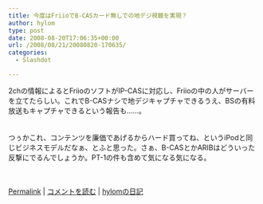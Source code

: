 ```yaml
---
title: 今度はFriioでB-CASカード無しでの地デジ視聴を実現？
author: hylom
type: post
date: 2008-08-20T17:06:35+00:00
url: /2008/08/21/20080820-170635/
categories:
  - Slashdot

---
```

2chの情報によるとFriioのソフトがIP-CASに対応し、Friioの中の人がサーバーを立てたらしい。これでB-CASナシで地デジキャプチャできるうえ、BSの有料放送もキャプチャできるという報告も……。  
</br>   
つぅかこれ、コンテンツを廉価であげるからハード買ってね、というiPodと同じビジネスモデルだなぁ、とふと思った。さぁ、B-CASとかARIBはどういった反撃にでるんでしょうか。PT-1の件も含めて気になる気になる。</br>  
</br> 

   [Permalink][1] |    [コメントを読む][2] |    [hylomの日記][3] 

</br>

 [1]: http://slashdot.jp/~hylom/journal/449784
 [2]: http://slashdot.jp/~hylom/journal/449784#acomments
 [3]: http://slashdot.jp/~hylom/journal/